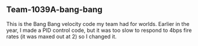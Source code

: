 ## Team-1039A-bang-bang

This is the Bang Bang velocity code my team had for worlds. Earlier in the year, I made a PID control code, but it was too slow to respond to 4bps fire rates (it was maxed out at 2) so I changed it.
